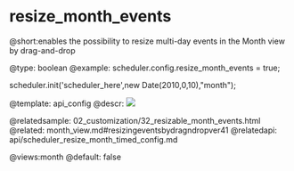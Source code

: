 resize_month_events
=============
@short:enables the possibility to resize multi-day events in the Month view by drag-and-drop
	

@type: boolean
@example:
scheduler.config.resize_month_events = true;

scheduler.init('scheduler_here',new Date(2010,0,10),"month");


@template:	api_config
@descr:
<img src="api/resizemonthevents_config.png"/>

@relatedsample:
	02_customization/32_resizable_month_events.html
@related:
	month_view.md#resizingeventsbydragndropver41
@relatedapi:
	api/scheduler_resize_month_timed_config.md

@views:month
@default:  false